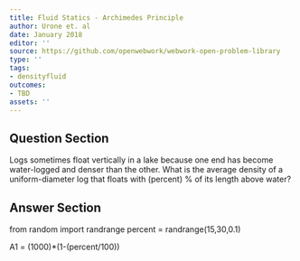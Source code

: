 ```yaml
---
title: Fluid Statics - Archimedes Principle
author: Urone et. al
date: January 2018
editor: ''
source: https://github.com/openwebwork/webwork-open-problem-library
type: ''
tags:
- densityfluid
outcomes:
- TBD
assets: ''
---
```


## Question Section 

Logs sometimes float vertically in a lake because one end has become water-logged and denser than the other. What is the average density of a uniform-diameter log that floats with (percent) % of its length above water?


## Answer Section

from random import randrange
percent = randrange(15,30,0.1)

A1 = (1000)*(1-(percent/100))